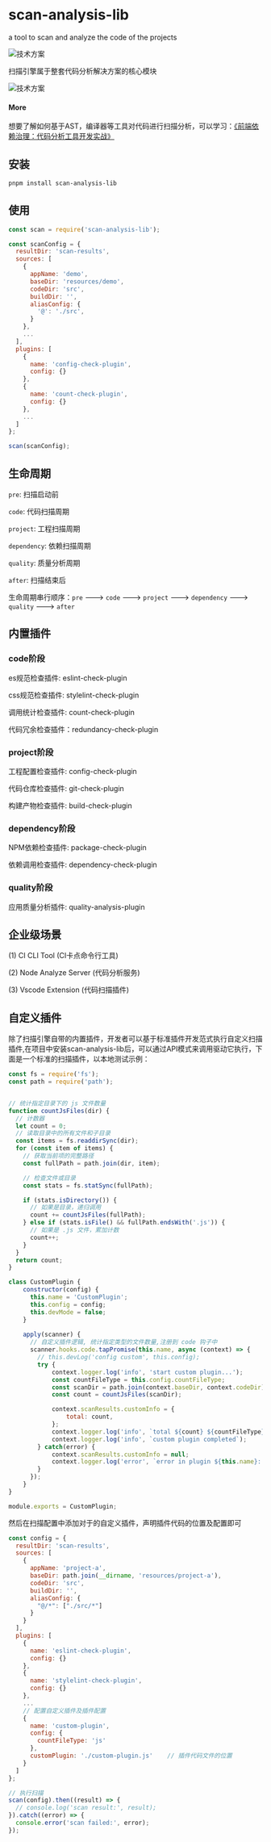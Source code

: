 # scan-analysis-lib

a tool to scan and analyze the code of the projects

![技术方案](/image.png)

扫描引擎属于整套代码分析解决方案的核心模块

![技术方案](/image2.png)

#### More

想要了解如何基于AST，编译器等工具对代码进行扫描分析，可以学习：<a href="https://s.juejin.cn/ds/iMsB4RxQ/" target="_blank">《前端依赖治理：代码分析工具开发实战》</a>

## 安装

```bash
pnpm install scan-analysis-lib
```

## 使用

```javascript
const scan = require('scan-analysis-lib');

const scanConfig = {
  resultDir: 'scan-results',
  sources: [
    {
      appName: 'demo',
      baseDir: 'resources/demo',
      codeDir: 'src',
      buildDir: '',
      aliasConfig: {
        '@': './src',
      }
    },
    ...
  ],
  plugins: [
    {
      name: 'config-check-plugin',
      config: {}
    },
    {
      name: 'count-check-plugin',
      config: {}
    },
    ...
  ]
};

scan(scanConfig);
```

## 生命周期

`pre`: 扫描启动前

`code`: 代码扫描周期

`project`: 工程扫描周期

`dependency`: 依赖扫描周期

`quality`: 质量分析周期

`after`: 扫描结束后

生命周期串行顺序：`pre` ---> `code` ---> `project` ---> `dependency` ---> `quality` ---> `after`

## 内置插件

### code阶段
es规范检查插件:  eslint-check-plugin

css规范检查插件: stylelint-check-plugin

调用统计检查插件: count-check-plugin

代码冗余检查插件：redundancy-check-plugin 

### project阶段
工程配置检查插件: config-check-plugin

代码仓库检查插件: git-check-plugin

构建产物检查插件: build-check-plugin 

### dependency阶段
NPM依赖检查插件:  package-check-plugin

依赖调用检查插件:  dependency-check-plugin 

### quality阶段
应用质量分析插件:  quality-analysis-plugin 

## 企业级场景
(1) CI CLI Tool (CI卡点命令行工具)

(2) Node Analyze Server (代码分析服务)

(3) Vscode Extension (代码扫描插件)

## 自定义插件
除了扫描引擎自带的内置插件，开发者可以基于标准插件开发范式执行自定义扫描插件,在项目中安装scan-analysis-lib后，可以通过API模式来调用驱动它执行，下面是一个标准的扫描插件，以本地测试示例：

```javascript
const fs = require('fs');
const path = require('path');


// 统计指定目录下的 js 文件数量
function countJsFiles(dir) {
  // 计数器
  let count = 0;
  // 读取目录中的所有文件和子目录
  const items = fs.readdirSync(dir);
  for (const item of items) {
    // 获取当前项的完整路径
    const fullPath = path.join(dir, item);

    // 检查文件或目录
    const stats = fs.statSync(fullPath);

    if (stats.isDirectory()) {
      // 如果是目录，递归调用
      count += countJsFiles(fullPath);
    } else if (stats.isFile() && fullPath.endsWith('.js')) {
      // 如果是 .js 文件，累加计数
      count++;
    }
  }
  return count;
}

class CustomPlugin {
    constructor(config) {
      this.name = 'CustomPlugin';
      this.config = config;
      this.devMode = false;
    }
  
    apply(scanner) {
      // 自定义插件逻辑, 统计指定类型的文件数量,注册到 code 钩子中
      scanner.hooks.code.tapPromise(this.name, async (context) => {
        // this.devLog('config custom', this.config);
        try {
            context.logger.log('info', 'start custom plugin...');
            const countFileType = this.config.countFileType;
            const scanDir = path.join(context.baseDir, context.codeDir);
            const count = countJsFiles(scanDir);

            context.scanResults.customInfo = {
                total: count,
            };
            context.logger.log('info', `total ${count} ${countFileType} files`);
            context.logger.log('info', `custom plugin completed`);
        } catch(error) {
            context.scanResults.customInfo = null;
            context.logger.log('error', `error in plugin ${this.name}: ${error.stack}`);
        }
      });
    }
}

module.exports = CustomPlugin;
```

然后在扫描配置中添加对于的自定义插件，声明插件代码的位置及配置即可
```javascript
const config = {
  resultDir: 'scan-results',
  sources: [
    {
      appName: 'project-a',
      baseDir: path.join(__dirname, 'resources/project-a'),
      codeDir: 'src',
      buildDir: '',
      aliasConfig: {
        "@/*": ["./src/*"]
      }
    }
  ],
  plugins: [
    {
      name: 'eslint-check-plugin',
      config: {}
    },
    {
      name: 'stylelint-check-plugin',
      config: {}
    },
    ...
    // 配置自定义插件及插件配置
    {
      name: 'custom-plugin',
      config: {
        countFileType: 'js'
      },
      customPlugin: './custom-plugin.js'    // 插件代码文件的位置
    }
  ]
};

// 执行扫描
scan(config).then((result) => {
  // console.log('scan result:', result);
}).catch((error) => {
  console.error('scan failed:', error);
});
```





